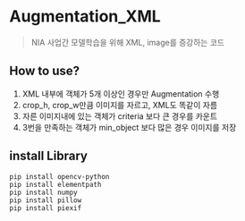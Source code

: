 # Augmentation_XML
> NIA 사업간 모델학습을 위해 XML, image를 증강하는 코드

## How to use?
1. XML 내부에 객체가 5개 이상인 경우만 Augmentation 수행
2. crop_h, crop_w만큼 이미지를 자르고, XML도 똑같이 자름
3. 자른 이미지내에 있는 객체가 criteria 보다 큰 경우를 카운트
4. 3번을 만족하는 객체가 min_object 보다 많은 경우 이미지를 저장

## install Library
```
pip install opencv-python
pip install elementpath
pip install numpy
pip install pillow
pip install piexif
```
